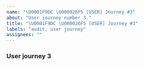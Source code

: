 ```yaml
---
name: "\U0001F9DC \U000026F5 [USER] Journey #3"
about: "User journey number 3."
title: "\U0001F9DC \U000026F5 [USER] Journey #3"
labels: "audit, user journey"
assignees: ""
---
```

### User journey 3

